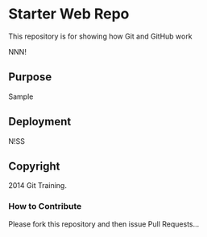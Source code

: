 # Starter Web Repo

This repository is for showing how Git and GitHub work

NNN!

## Purpose

Sample

## Deployment

N!SS

## Copyright

2014 Git Training.

### How to Contribute

Please fork this repository and then issue Pull Requests...
